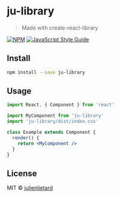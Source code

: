 # ju-library

> Made with create-react-library

[![NPM](https://img.shields.io/npm/v/ju-library.svg)](https://www.npmjs.com/package/ju-library) [![JavaScript Style Guide](https://img.shields.io/badge/code_style-standard-brightgreen.svg)](https://standardjs.com)

## Install

```bash
npm install --save ju-library
```

## Usage

```jsx
import React, { Component } from 'react'

import MyComponent from 'ju-library'
import 'ju-library/dist/index.css'

class Example extends Component {
  render() {
    return <MyComponent />
  }
}
```

## License

MIT © [julienlietard](https://github.com/julienlietard)
